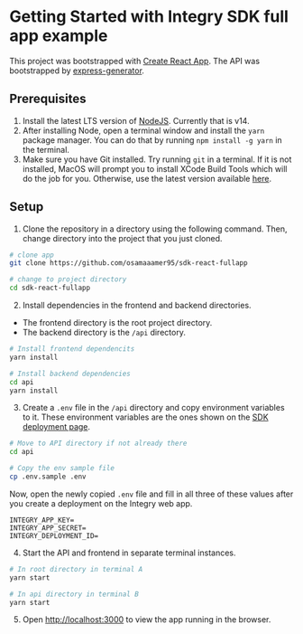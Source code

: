 # Getting Started with Integry SDK full app example

This project was bootstrapped with [Create React App](https://github.com/facebook/create-react-app).
The API was bootstrapped by [express-generator](https://expressjs.com/en/starter/generator.html).

## Prerequisites

1. Install the latest LTS version of [NodeJS](https://nodejs.org). Currently that is v14.
2. After installing Node, open a terminal window and install the `yarn` package manager. You can do that by running `npm install -g yarn` in the terminal.
3. Make sure you have Git installed. Try running `git` in a terminal. If it is not installed, MacOS will prompt you to install XCode Build Tools which will do the job for you. Otherwise, use the latest version available [here](https://git-scm.com/downloads).

## Setup

1. Clone the repository in a directory using the following command. Then, change directory into the project that you just cloned.

```zsh
# clone app
git clone https://github.com/osamaaamer95/sdk-react-fullapp

# change to project directory
cd sdk-react-fullapp
```

2. Install dependencies in the frontend and backend directories. 

- The frontend directory is the root project directory. 
- The backend directory is the `/api` directory.

```zsh
# Install frontend dependencits
yarn install

# Install backend dependencies
cd api
yarn install
```

3. Create a `.env` file in the `/api` directory and copy environment variables to it. These environment variables are the ones shown on the [SDK deployment page](https://app.integry.io/wapp/deployments/v3/sdk/create).

```zsh
# Move to API directory if not already there
cd api

# Copy the env sample file
cp .env.sample .env
```

Now, open the newly copied `.env` file and fill in all three of these values after you create a deployment on the Integry web app.

```env
INTEGRY_APP_KEY=
INTEGRY_APP_SECRET=
INTEGRY_DEPLOYMENT_ID=
```

4. Start the API and frontend in separate terminal instances.

```zsh
# In root directory in terminal A
yarn start

# In api directory in terminal B
yarn start
```

5. Open [http://localhost:3000](http://localhost:3000) to view the app running in the browser.

